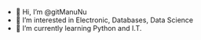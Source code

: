 - 👋 Hi, I’m @gitManuNu
- 👀 I’m interested in Electronic, Databases, Data Science
- 🌱 I’m currently learning Python and I.T.

<!---
gitManuNu/gitManuNu is a ✨ special ✨ repository because its `README.md` (this file) appears on your GitHub profile.
You can click the Preview link to take a look at your changes.
--->
